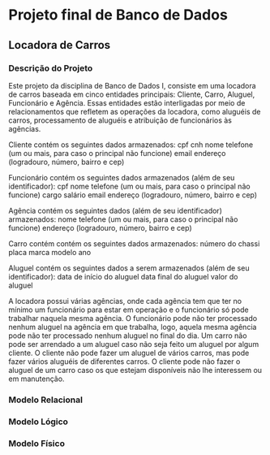 # Projeto final de Banco de Dados
## Locadora de Carros
### Descrição do Projeto
Este projeto da disciplina de Banco de Dados I, consiste em uma locadora de carros baseada em cinco entidades principais: Cliente, Carro, Aluguel, Funcionário e Agência. Essas entidades estão interligadas por meio de relacionamentos que refletem as operações da locadora, como aluguéis de carros, processamento de aluguéis e atribuição de funcionários às agências.

Cliente contém os seguintes dados armazenados:
cpf
cnh
nome
telefone (um ou mais, para caso o principal não funcione)
email
endereço (logradouro, número, bairro e cep)

Funcionário contém os seguintes dados armazenados (além de seu identificador):
cpf
nome
telefone (um ou mais, para caso o principal não funcione)
cargo
salário
email
endereço (logradouro, número, bairro e cep)

Agência contém os seguintes dados (além de seu identificador) armazenados:
nome
telefone (um ou mais, para caso o principal não funcione)
endereço (logradouro, número, bairro e cep)

Carro contém contém os seguintes dados armazenados:
número do chassi
placa
marca
modelo
ano

Aluguel contém os seguintes dados a serem armazenados (além de seu identificador):
data de início do aluguel
data final do aluguel
valor do aluguel


A locadora possui várias agências, onde cada agência tem que ter no mínimo um funcionário para estar em operação e o funcionário só pode trabalhar naquela mesma agência.
O funcionário pode não ter processado nenhum aluguel na agência em que trabalha, logo, aquela mesma agência pode não ter processado nenhum aluguel no final do dia.
Um carro não pode ser arrendado a um aluguel caso não seja feito um aluguel por algum cliente.
O cliente não pode fazer um aluguel de vários carros, mas pode fazer vários aluguéis de diferentes carros. O cliente pode não fazer o aluguel de um carro caso os que estejam disponíveis não lhe interessem ou em manutenção.

### Modelo Relacional
### Modelo Lógico
### Modelo Físico
